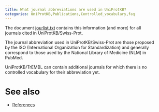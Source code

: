 ```yaml
---
title: What journal abbreviations are used in UniProtKB?
categories: UniProtKB,Publications,Controlled_vocabulary,faq
---
```


The document [jourlist.txt](https://ftp.uniprot.org/pub/databases/uniprot/current_release/knowledgebase/complete/docs/jourlist.txt) contains this information (and more) for all journals cited in UniProtKB/Swiss-Prot.

The journal abbreviation used in UniProtKB/Swiss-Prot are those proposed by the ISO (International Organization for Standardization) and generally correspond to those used by the National Library of Medicine (NLM) in PubMed.

UniProtKB/TrEMBL can contain additional journals for which there is no controlled vocabulary for their abbreviation yet.

# See also

-   [References](https://www.uniprot.org/help/references)
